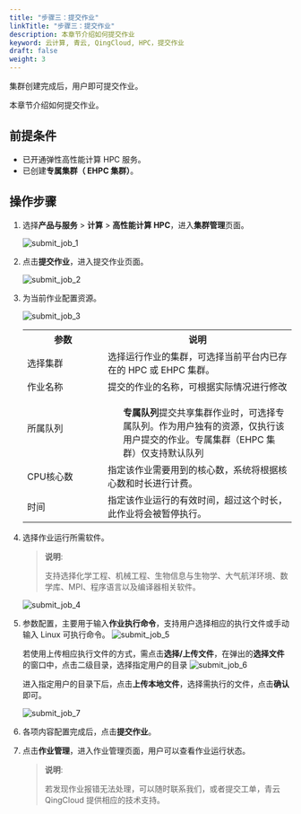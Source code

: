 ```yaml
---
title: "步骤三：提交作业"
linkTitle: "步骤三：提交作业"
description: 本章节介绍如何提交作业
keyword: 云计算, 青云, QingCloud, HPC，提交作业
draft: false
weight: 3
---
```


集群创建完成后，用户即可提交作业。

本章节介绍如何提交作业。

## 前提条件

- 已开通弹性高性能计算 HPC 服务。
- 已创建**专属集群（ EHPC 集群）**。

## 操作步骤

1. 选择**产品与服务** > **计算** > **高性能计算 HPC**，进入**集群管理**页面。

   ![submit_job_1](../../_images/submit_job_1.png)

2. 点击**提交作业**，进入提交作业页面。

   ![submit_job_2](../../_images/submit_job_2.png)

3. 为当前作业配置资源。

   ![submit_job_3](../../_images/submit_job_3.png)

   <table>
   <tr>
     <th style="width:30%">参数</th>
     <th style="width:70%">说明</th>
   </tr>
   <tr>
     <td>选择集群</td>
     <td>选择运行作业的集群，可选择当前平台内已存在的 HPC 或 EHPC 集群。</td>
   </tr>
   <tr>
     <td>作业名称</td>
     <td>提交的作业的名称，可根据实际情况进行修改</td>
   </tr>
   <tr>
     <td>所属队列</td>
     <td><ul><b>专属队列</b>提交共享集群作业时，可选择专属队列。作为用户独有的资源，仅执行该用户提交的作业。专属集群（EHPC 集群）仅支持默认队列</ul> </td>
   </tr>
   <tr>
     <td>CPU核心数</td>
     <td>指定该作业需要用到的核心数，系统将根据核心数和时长进行计费。</td>
   </tr>
   <tr>
     <td>时间</td>
     <td>指定该作业运行的有效时间，超过这个时长，此作业将会被暂停执行。</td>
   </tr>
   </table>

4. 选择作业运行所需软件。

   > **说明**: 
   > 
   > 支持选择化学工程、机械工程、生物信息与生物学、大气航洋环境、数学库、MPI、程序语言以及编译器相关软件。
   
   ![submit_job_4](../../_images/submit_job_4.png)

5. 参数配置，主要用于输入**作业执行命令**，支持用户选择相应的执行文件或手动输入 Linux 可执行命令。
   ![submit_job_5](../../_images/submit_job_5.png)
   
   若使用上传相应执行文件的方式，需点击**选择/上传文件**，在弹出的**选择文件**的窗口中，点击二级目录，选择指定用户的目录
   ![submit_job_6](../../_images/submit_job_6.png)

   进入指定用户的目录下后，点击**上传本地文件**，选择需执行的文件，点击**确认**即可。

   ![submit_job_7](../../_images/submit_job_7.png)


6. 各项内容配置完成后，点击**提交作业**。

7. 点击**作业管理**，进入作业管理页面，用户可以查看作业运行状态。
   >**说明**:
   >
   > 若发现作业报错无法处理，可以随时联系我们，或者提交工单，青云QingCloud 提供相应的技术支持。

